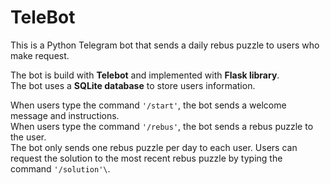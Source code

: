 # TeleBot

This is a Python Telegram bot that sends a daily rebus puzzle to users who make request. 

The bot is build with **Telebot** and implemented with **Flask library**.\
The bot uses a **SQLite database** to store users information.

When users type the command `'/start'`, the bot sends a welcome message and instructions.\
When users type the command `'/rebus'`, the bot sends a rebus puzzle to the user.\
The bot only sends one rebus puzzle per day to each user.
Users can request the solution to the most recent rebus puzzle by typing the command `'/solution'\`.
